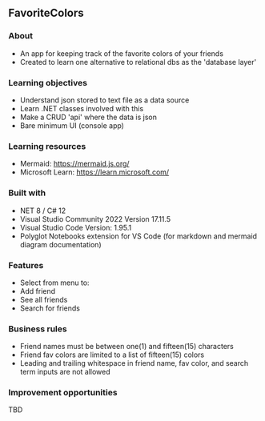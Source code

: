 ## FavoriteColors
### About
+ An app for keeping track of the favorite colors of your friends
+ Created to learn one alternative to relational dbs as the 'database layer'
### Learning objectives
+ Understand json stored to text file as a data source
+ Learn .NET classes involved with this
+ Make a CRUD 'api' where the data is json
+ Bare minimum UI (console app)
### Learning resources
+ Mermaid: https://mermaid.js.org/
+ Microsoft Learn: https://learn.microsoft.com/
### Built with
+ NET 8 / C# 12
+ Visual Studio Community 2022 Version 17.11.5
+ Visual Studio Code Version: 1.95.1
+ Polyglot Notebooks extension for VS Code (for markdown and mermaid diagram documentation)
### Features
+ Select from menu to:
+ Add friend
+ See all friends
+ Search for friends
### Business rules
+ Friend names must be between one(1) and fifteen(15) characters
+ Friend fav colors are limited to a list of fifteen(15) colors
+ Leading and trailing whitespace in friend name, fav color, and search term inputs are not allowed
### Improvement opportunities
TBD
